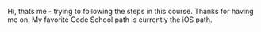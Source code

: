 Hi, thats me - trying to following the steps in this course.
Thanks for having me on.
My favorite Code School path is currently the iOS path.
